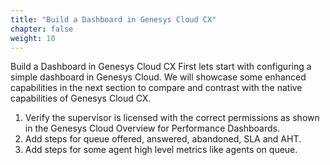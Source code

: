 ```yaml
---
title: "Build a Dashboard in Genesys Cloud CX"
chapter: false
weight: 10
---
```


Build a Dashboard in Genesys Cloud CX
First lets start with configuring a simple dashboard in Genesys Cloud. We will showcase some enhanced capabilities in the next section to compare and contrast with the native capabilities of Genesys Cloud CX.
1. Verify the supervisor is licensed with the correct permissions as shown in the Genesys Cloud Overview for Performance Dashboards.
1. Add steps for queue offered, answered, abandoned, SLA and AHT.
1. Add steps for some agent high level metrics like agents on queue.

